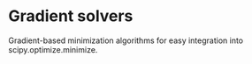 # Gradient solvers

Gradient-based minimization algorithms for easy integration into scipy.optimize.minimize.

